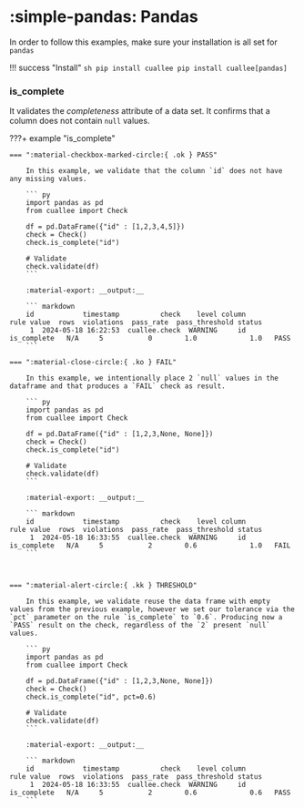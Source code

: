 # :simple-pandas: Pandas

In order to follow this examples, make sure your installation is all set for `pandas`

!!! success "Install"
    ``` sh
    pip install cuallee
    pip install cuallee[pandas]
    ```


### is_complete

It validates the _completeness_ attribute of a data set. It confirms that a column does not contain `null` values.


???+ example "is_complete"

    === ":material-checkbox-marked-circle:{ .ok } PASS"

        In this example, we validate that the column `id` does not have any missing values.

        ``` py
        import pandas as pd
        from cuallee import Check

        df = pd.DataFrame({"id" : [1,2,3,4,5]})
        check = Check()
        check.is_complete("id")

        # Validate
        check.validate(df)
        ```

        :material-export: __output:__

        ``` markdown
        id            timestamp          check    level column         rule value  rows  violations  pass_rate  pass_threshold status
         1  2024-05-18 16:22:53  cuallee.check  WARNING     id  is_complete   N/A     5           0        1.0             1.0   PASS
        ```

    === ":material-close-circle:{ .ko } FAIL"

        In this example, we intentionally place 2 `null` values in the dataframe and that produces a `FAIL` check as result.

        ``` py
        import pandas as pd
        from cuallee import Check

        df = pd.DataFrame({"id" : [1,2,3,None, None]})
        check = Check()
        check.is_complete("id")

        # Validate
        check.validate(df)
        ```

        :material-export: __output:__

        ``` markdown
        id            timestamp          check    level column         rule value  rows  violations  pass_rate  pass_threshold status
         1  2024-05-18 16:33:55  cuallee.check  WARNING     id  is_complete   N/A     5           2        0.6             1.0   FAIL
        ```



    === ":material-alert-circle:{ .kk } THRESHOLD"

        In this example, we validate reuse the data frame with empty values from the previous example, however we set our tolerance via the `pct` parameter on the rule `is_complete` to `0.6`. Producing now a `PASS` result on the check, regardless of the `2` present `null` values.

        ``` py
        import pandas as pd
        from cuallee import Check

        df = pd.DataFrame({"id" : [1,2,3,None, None]})
        check = Check()
        check.is_complete("id", pct=0.6)

        # Validate
        check.validate(df)
        ```

        :material-export: __output:__

        ``` markdown
        id            timestamp          check    level column         rule value  rows  violations  pass_rate  pass_threshold status
         1  2024-05-18 16:33:55  cuallee.check  WARNING     id  is_complete   N/A     5           2        0.6             0.6   PASS
        ```
